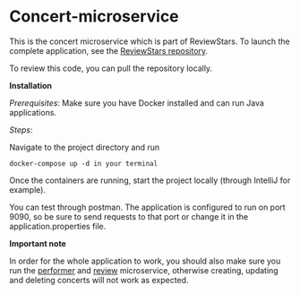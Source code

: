 # Concert-microservice
This is the concert microservice which is part of ReviewStars. To launch the complete application, see the [ReviewStars repository](https://github.com/J-elmer/ReviewStars).

To review this code, you can pull the repository locally.

**Installation**

*Prerequisites*:
Make sure you have Docker installed and can run Java applications.

*Steps*:

Navigate to the project directory and run

```
docker-compose up -d in your terminal
```

Once the containers are running, start the project locally (through IntelliJ for example).

You can test through postman. The application is configured to run on port 9090, so be sure to send requests to that port or change it in the application.properties file.

**Important note**

In order for the whole application to work, you should also make sure you run the [performer](https://github.com/J-elmer/Performer-Microservice) and [review](https://github.com/J-elmer/Review-microservice) microservice, otherwise creating, updating and deleting concerts will not work as expected.

